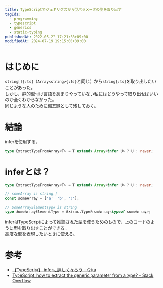 ```yaml
---
title: TypeScriptでジェネリクスから型パラメータの型を取り出す
tagIds:
  - programming
  - typescript
  - generics
  - static-typing
publishedAt: 2022-05-27 17:21:38+09:00
modifiedAt: 2024-07-19 19:15:00+09:00
---
```


# はじめに

`string[]{:ts}`（`Array<string>{:ts}`と同じ）から`string{:ts}`を取り出したいことがあった。<br>
しかし、静的型付け言語をあまりやっていない私にはどうやって取り出せばいいのか全くわからなかった。<br>
同じような人のために備忘録として残しておく。

# 結論

inferを使用する。

```ts
type ExtractTypeFromArray<T> = T extends Array<infer U> ? U : never;
```

# inferとは？

```ts
type ExtractTypeFromArray<T> = T extends Array<infer U> ? U : never;

// someArray is string[]
const someArray = ['a', 'b', 'c'];

// SomeArrayElementType is string
type SomeArrayElementType = ExtractTypeFromArray<typeof someArray>;
```

inferはTypeScriptによって推論された型を使うためのもので、上のコードのように型を取り出すことができる。<br>
高度な型を表現したいときに使える。

# 参考

 - [【TypeScript】 inferに詳しくなろう - Qiita](https://qiita.com/ehika/items/8f41d4a3c8f9df4af9c3)
 - [TypeScript: how to extract the generic parameter from a type? - Stack Overflow](https://stackoverflow.com/questions/44851268/typescript-how-to-extract-the-generic-parameter-from-a-type)
